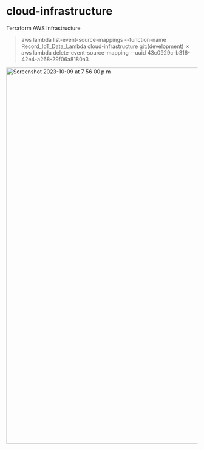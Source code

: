 # cloud-infrastructure
Terraform AWS Infrastructure


> aws lambda list-event-source-mappings --function-name Record_IoT_Data_Lambda
> cloud-infrastructure git:(development) ✗ aws lambda delete-event-source-mapping --uuid 43c0929c-b316-42e4-a268-29f06a8180a3

<img width="991" alt="Screenshot 2023-10-09 at 7 56 00 p m" src="https://github.com/IOT-ITESM-506/aws-cloud-infrastructure/assets/119972872/23137af7-5c37-43ed-ad53-23aa96301cb9">
